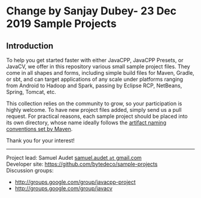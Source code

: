 Change by Sanjay Dubey- 23 Dec 2019
Sample Projects
===============

Introduction
------------
To help you get started faster with either JavaCPP, JavaCPP Presets, or JavaCV, we offer in this repository various small sample project files. They come in all shapes and forms, including simple build files for Maven, Gradle, or sbt, and can target applications of any scale under platforms ranging from Android to Hadoop and Spark, passing by Eclipse RCP, NetBeans, Spring, Tomcat, etc.

This collection relies on the community to grow, so your participation is highly welcome. To have new project files added, simply send us a pull request. For practical reasons, each sample project should be placed into its own directory, whose name ideally follows the [artifact naming conventions set by Maven](http://maven.apache.org/guides/mini/guide-naming-conventions.html).

Thank you for your interest!

----
Project lead: Samuel Audet [samuel.audet `at` gmail.com](mailto:samuel.audet&nbsp;at&nbsp;gmail.com)  
Developer site: https://github.com/bytedeco/sample-projects  
Discussion groups:
 * http://groups.google.com/group/javacpp-project
 * http://groups.google.com/group/javacv
